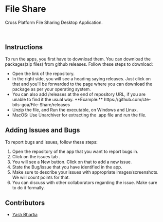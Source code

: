 # File Share

Cross Platform File Sharing Desktop Application.

<br>

## Instructions

To run the apps, you first have to download them.
You can download the packages(zip files) from github releases. Follow these steps to download:
<ul>
  <li>Open the link of the repository.</li>
  <li>In the right side,  you will see a heading saying releases. Just click on that and you'll be forwarded to the page where you can download the package as per      your operating system.</li>
  <li>You can also add /releases at the end of repository URL, if you are unable to find it the usual way. **Example:** https://github.com/cte-bits-goa/File-Share/releases</li>
  <li>Unzip the file, and Run the executable, on Windows and Linux.</li>
  <li>MacOS: Use Unarchiver for extracting the .app file and run the file.</li>
</ul>

## Adding Issues and Bugs

To report bugs and issues, follow these steps:

1. Open the repository of the app that you want to report bugs in.
2. Click on the issues tab .
3. You will see a New button. Click on that to add a new issue. 
4. State the Bug/issue that you have identified in the app. 
5. Make sure to describe your issues with appropriate images/screenshots. We will count points for that.
6. You can discuss with other collaborators regarding the issue. Make sure to do it formally.

## Contributors
<ul>
  <li> <a href="https://github.com/AdityaKG-169">Yash Bhartia</a> </li>
</ul>
